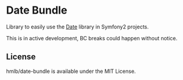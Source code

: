 # Date Bundle

Library to easily use the [Date](https://github.com/hmlb/date) library in Symfony2 projects.

This is in active development, BC breaks could happen without notice.

## License

hmlb/date-bundle is available under the MIT License.
